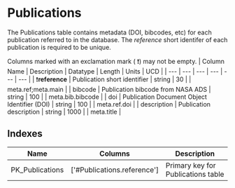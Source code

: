 # Publications
The Publications table contains metadata (DOI, bibcodes, etc) for each publication referred to in the database. The *reference* short identifer of each publication is required to be unique.


Columns marked with an exclamation mark ( :exclamation:) may not be empty.
| Column Name | Description | Datatype | Length | Units  | UCD |
| --- | --- | --- | --- | --- | --- |
| :exclamation:**reference** | Publication short identifier | string | 30 |  | meta.ref;meta.main  |
| bibcode | Publication bibcode from NASA ADS | string | 100 |  | meta.bib.bibcode  |
| doi | Publication Document Object Identifier (DOI) | string | 100 |  | meta.ref.doi  |
| description | Publication description | string | 1000 |  | meta.title  |

## Indexes
| Name | Columns | Description |
| --- | --- | --- |
| PK_Publications | ['#Publications.reference'] | Primary key for Publications table |

